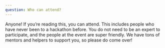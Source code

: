 ```yaml
---
question: Who can attend?
---
```

Anyone! If you’re reading this, you can attend. This includes people who have never been to a hackathon before. You do not need to be an expert to participate, and the people at the event are super friendly. We have tons of mentors and helpers to support you, so please do come over!